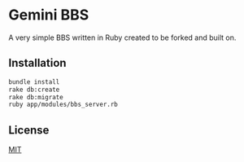 # Gemini BBS

A very simple BBS written in Ruby created to be forked and built on.

## Installation

```bash
bundle install
rake db:create
rake db:migrate
ruby app/modules/bbs_server.rb
```

## License
[MIT](https://choosealicense.com/licenses/mit/)